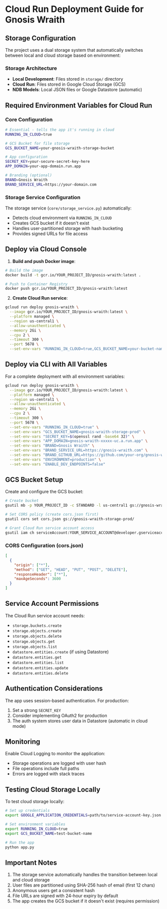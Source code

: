 # Cloud Run Deployment Guide for Gnosis Wraith

## Storage Configuration

The project uses a dual storage system that automatically switches between local and cloud storage based on environment:

### Storage Architecture
- **Local Development**: Files stored in `storage/` directory
- **Cloud Run**: Files stored in Google Cloud Storage (GCS)
- **NDB Models**: Local JSON files or Google Datastore (automatic)

## Required Environment Variables for Cloud Run

### Core Configuration
```bash
# Essential - tells the app it's running in cloud
RUNNING_IN_CLOUD=true

# GCS Bucket for file storage
GCS_BUCKET_NAME=your-gnosis-wraith-storage-bucket

# App configuration
SECRET_KEY=your-secure-secret-key-here
APP_DOMAIN=your-app-domain.run.app

# Branding (optional)
BRAND=Gnosis Wraith
BRAND_SERVICE_URL=https://your-domain.com
```

### Storage Service Configuration
The storage service (`core/storage_service.py`) automatically:
- Detects cloud environment via `RUNNING_IN_CLOUD`
- Creates GCS bucket if it doesn't exist
- Handles user-partitioned storage with hash bucketing
- Provides signed URLs for file access

## Deploy via Cloud Console

1. **Build and push Docker image**:
```bash
# Build the image
docker build -t gcr.io/YOUR_PROJECT_ID/gnosis-wraith:latest .

# Push to Container Registry
docker push gcr.io/YOUR_PROJECT_ID/gnosis-wraith:latest
```

2. **Create Cloud Run service**:
```bash
gcloud run deploy gnosis-wraith \
  --image gcr.io/YOUR_PROJECT_ID/gnosis-wraith:latest \
  --platform managed \
  --region us-central1 \
  --allow-unauthenticated \
  --memory 2Gi \
  --cpu 2 \
  --timeout 300 \
  --port 5678 \
  --set-env-vars "RUNNING_IN_CLOUD=true,GCS_BUCKET_NAME=your-bucket-name,SECRET_KEY=your-secret-key"
```

## Deploy via CLI with All Variables

For a complete deployment with all environment variables:

```bash
gcloud run deploy gnosis-wraith \
  --image gcr.io/YOUR_PROJECT_ID/gnosis-wraith:latest \
  --platform managed \
  --region us-central1 \
  --allow-unauthenticated \
  --memory 2Gi \
  --cpu 2 \
  --timeout 300 \
  --port 5678 \
  --set-env-vars "RUNNING_IN_CLOUD=true" \
  --set-env-vars "GCS_BUCKET_NAME=gnosis-wraith-storage-prod" \
  --set-env-vars "SECRET_KEY=$(openssl rand -base64 32)" \
  --set-env-vars "APP_DOMAIN=gnosis-wraith-xxxxx-uc.a.run.app" \
  --set-env-vars "BRAND=Gnosis Wraith" \
  --set-env-vars "BRAND_SERVICE_URL=https://gnosis-wraith.com" \
  --set-env-vars "BRAND_GITHUB_URL=https://github.com/your-org/gnosis-wraith" \
  --set-env-vars "ENVIRONMENT=production" \
  --set-env-vars "ENABLE_DEV_ENDPOINTS=false"
```

## GCS Bucket Setup

Create and configure the GCS bucket:

```bash
# Create bucket
gsutil mb -p YOUR_PROJECT_ID -c STANDARD -l us-central1 gs://gnosis-wraith-storage-prod/

# Set CORS policy (create cors.json first)
gsutil cors set cors.json gs://gnosis-wraith-storage-prod/

# Grant Cloud Run service account access
gsutil iam ch serviceAccount:YOUR_SERVICE_ACCOUNT@developer.gserviceaccount.com:objectAdmin gs://gnosis-wraith-storage-prod/
```

### CORS Configuration (cors.json)
```json
[
  {
    "origin": ["*"],
    "method": ["GET", "HEAD", "PUT", "POST", "DELETE"],
    "responseHeader": ["*"],
    "maxAgeSeconds": 3600
  }
]
```

## Service Account Permissions

The Cloud Run service account needs:
- `storage.buckets.create`
- `storage.objects.create`
- `storage.objects.delete`
- `storage.objects.get`
- `storage.objects.list`
- `datastore.entities.create` (if using Datastore)
- `datastore.entities.get`
- `datastore.entities.list`
- `datastore.entities.update`
- `datastore.entities.delete`

## Authentication Considerations

The app uses session-based authentication. For production:

1. Set a strong `SECRET_KEY`
2. Consider implementing OAuth2 for production
3. The auth system stores user data in Datastore (automatic in cloud mode)

## Monitoring

Enable Cloud Logging to monitor the application:
- Storage operations are logged with user hash
- File operations include full paths
- Errors are logged with stack traces

## Testing Cloud Storage Locally

To test cloud storage locally:

```bash
# Set up credentials
export GOOGLE_APPLICATION_CREDENTIALS=path/to/service-account-key.json

# Set environment variables
export RUNNING_IN_CLOUD=true
export GCS_BUCKET_NAME=test-bucket-name

# Run the app
python app.py
```

## Important Notes

1. The storage service automatically handles the transition between local and cloud storage
2. User files are partitioned using SHA-256 hash of email (first 12 chars)
3. Anonymous users get a consistent hash
4. File URLs are signed with 24-hour expiry by default
5. The app creates the GCS bucket if it doesn't exist (requires permission)

